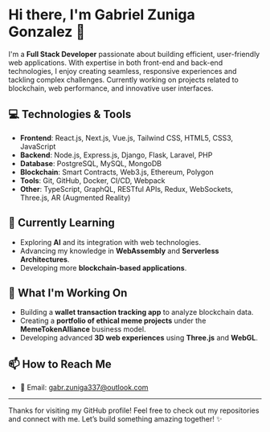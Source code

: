 # Hi there, I'm Gabriel Zuniga Gonzalez 👋

I'm a **Full Stack Developer** passionate about building efficient, user-friendly web applications. With expertise in both front-end and back-end technologies, I enjoy creating seamless, responsive experiences and tackling complex challenges. Currently working on projects related to blockchain, web performance, and innovative user interfaces.

## 💻 Technologies & Tools

- **Frontend**: React.js, Next.js, Vue.js, Tailwind CSS, HTML5, CSS3, JavaScript
- **Backend**: Node.js, Express.js, Django, Flask, Laravel, PHP
- **Database**: PostgreSQL, MySQL, MongoDB
- **Blockchain**: Smart Contracts, Web3.js, Ethereum, Polygon
- **Tools**: Git, GitHub, Docker, CI/CD, Webpack
- **Other**: TypeScript, GraphQL, RESTful APIs, Redux, WebSockets, Three.js, AR (Augmented Reality)

## 🌱 Currently Learning
- Exploring **AI** and its integration with web technologies.
- Advancing my knowledge in **WebAssembly** and **Serverless Architectures**.
- Developing more **blockchain-based applications**.

## 🚀 What I'm Working On
- Building a **wallet transaction tracking app** to analyze blockchain data.
- Creating a **portfolio of ethical meme projects** under the **MemeTokenAlliance** business model.
- Developing advanced **3D web experiences** using **Three.js** and **WebGL**.

## 📫 How to Reach Me
- 📧 Email: [gabr.zuniga337@outlook.com](mailto:gabr.zuniga337@outlook.com)

---

Thanks for visiting my GitHub profile! Feel free to check out my repositories and connect with me. Let’s build something amazing together! ✨
